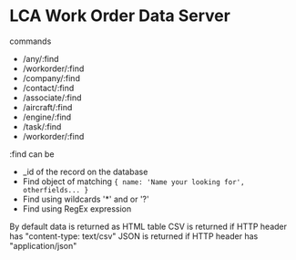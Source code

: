 # LCA Work Order Data Server

commands
  - /any/:find
  - /workorder/:find
  - /company/:find
  - /contact/:find
  - /associate/:find
  - /aircraft/:find
  - /engine/:find
  - /task/:find
  - /workorder/:find

:find can be 
  - _id of the record on the database
  - Find object of matching `{ name: 'Name your looking for', otherfields... }`
  - Find using wildcards '*' and or '?' 
  - Find using RegEx expression

By default data is returned as HTML table
CSV is returned if HTTP header has "content-type: text/csv"
JSON is returned if HTTP header has "application/json"
